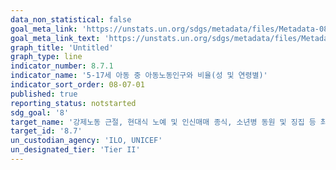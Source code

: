 ```yaml
---
data_non_statistical: false
goal_meta_link: 'https://unstats.un.org/sdgs/metadata/files/Metadata-08-07-01.pdf'
goal_meta_link_text: 'https://unstats.un.org/sdgs/metadata/files/Metadata-08-07-01.pdf'
graph_title: 'Untitled'
graph_type: line
indicator_number: 8.7.1
indicator_name: '5-17세 아동 중 아동노동인구와 비율(성 및 연령별)'
indicator_sort_order: 08-07-01
published: true
reporting_status: notstarted
sdg_goal: '8'
target_name: '강제노동 근절, 현대식 노예 및 인신매매 종식, 소년병 동원 및 징집 등 최악의 아동 노동 형태 금지 및 근절. 2025년까지 모든 형태의 아동 노동 근절'
target_id: '8.7'
un_custodian_agency: 'ILO, UNICEF'
un_designated_tier: 'Tier II'
---
```

